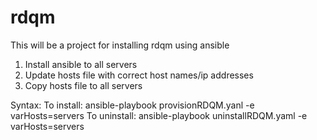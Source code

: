 # rdqm

This will be a project for installing rdqm using ansible

1. Install ansible to all servers
2. Update hosts file with correct host names/ip addresses
3. Copy hosts file to all servers

Syntax:
To install: ansible-playbook provisionRDQM.yanl -e varHosts=servers
To uninstall: ansible-playbook uninstallRDQM.yaml -e varHosts=servers
